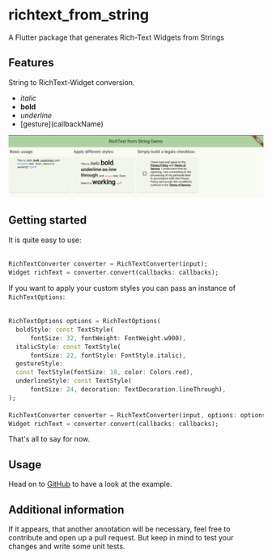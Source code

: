 # richtext_from_string

A Flutter package that generates Rich-Text Widgets from Strings

## Features

String to RichText-Widget conversion.

- *italic*
- **bold**
- _underline_
- \[gesture\]\(callbackName\)

<img src="./richtext_from_string/assets/preview.png" alt="drawing" width="800"/>

## Getting started

It is quite easy to use:

```dart

RichTextConverter converter = RichTextConverter(input);
Widget richText = converter.convert(callbacks: callbacks);

```

If you want to apply your custom styles you can pass an instance of `RichTextOptions`:


```dart

RichTextOptions options = RichTextOptions(
  boldStyle: const TextStyle(
      fontSize: 32, fontWeight: FontWeight.w900),
  italicStyle: const TextStyle(
      fontSize: 22, fontStyle: FontStyle.italic),
  gestureStyle:
  const TextStyle(fontSize: 10, color: Colors.red),
  underlineStyle: const TextStyle(
      fontSize: 24, decoration: TextDecoration.lineThrough),
);

RichTextConverter converter = RichTextConverter(input, options: options);
Widget richText = converter.convert(callbacks: callbacks);
```


That's all to say for now.

## Usage

Head on to [GitHub]() to have a look at the example.

## Additional information

If it appears, that another annotation will be necessary, feel free to contribute and open up
a pull request. But keep in mind to test your changes and write some unit tests.